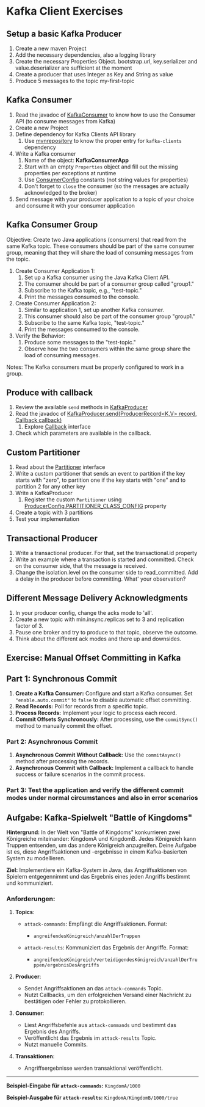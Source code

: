 # Kafka Client Exercises

## Setup a basic Kafka Producer
1. Create a new maven Project
2. Add the necessary dependencies, also a logging library
3. Create the necessary Properties Object. bootstrap.url, key.serializer and value.deserializer are sufficient at the moment
4. Create a producer that uses Integer as Key and String as value
5. Produce 5 messages to the topic my-first-topic

## Kafka Consumer
1. Read the javadoc of [KafkaConsumer](http://kafka.apache.org/20/javadoc/org/apache/kafka/clients/consumer/KafkaConsumer.html) to know how to use the Consumer API (to consume messages from Kafka)
2. Create a new Project
3. Define dependency for Kafka Clients API library
   1. Use [mvnrepository](https://mvnrepository.com/artifact/org.apache.kafka/kafka-clients/2.0.0) to know the proper entry for `kafka-clients` dependency
4. Write a Kafka consumer
   1. Name of the object: **KafkaConsumerApp**
   2. Start with an empty `Properties` object and fill out the missing properties per exceptions at runtime
   3. Use [ConsumerConfig](https://kafka.apache.org/20/javadoc/org/apache/kafka/clients/consumer/ConsumerConfig.html) constants (not string values for properties)
   4. Don't forget to `close` the consumer (so the messages are actually acknowledged to the broker)
5. Send message with your producer application to a topic of your choice and consume it with your consumer application

## Kafka Consumer Group
Objective:
Create two Java applications (consumers) that read from the same Kafka topic. These consumers should be part of the same consumer group, meaning that they will share the load of consuming messages from the topic. 
1. Create Consumer Application 1:
   1. Set up a Kafka consumer using the Java Kafka Client API.
   2. The consumer should be part of a consumer group called "group1."
   3. Subscribe to the Kafka topic, e.g., "test-topic."
   4. Print the messages consumed to the console.
2. Create Consumer Application 2:
   1. Similar to application 1, set up another Kafka consumer.
   2. This consumer should also be part of the consumer group "group1."
   3. Subscribe to the same Kafka topic, "test-topic."
   4. Print the messages consumed to the console.
3. Verify the Behavior:
   1. Produce some messages to the "test-topic."
   2. Observe how the two consumers within the same group share the load of consuming messages.

Notes:
The Kafka consumers must be properly configured to work in a group.


## Produce with callback
1. Review the available `send` methods in [KafkaProducer](https://kafka.apache.org/20/javadoc/org/apache/kafka/clients/producer/KafkaProducer.html)
2. Read the javadoc of [KafkaProducer.send​(ProducerRecord<K,V> record, Callback callback)](https://kafka.apache.org/20/javadoc/org/apache/kafka/clients/producer/KafkaProducer.html#send-org.apache.kafka.clients.producer.ProducerRecord-org.apache.kafka.clients.producer.Callback-)
   1. Explore [Callback](https://kafka.apache.org/20/javadoc/org/apache/kafka/clients/producer/Callback.html) interface
3. Check which parameters are available in the callback.

## Custom Partitioner
1. Read about the [Partitioner](https://kafka.apache.org/20/javadoc/org/apache/kafka/clients/producer/Partitioner.html) interface
2. Write a custom partitioner that sends an event to partition if the key starts with "zero", to partition one if the key starts with "one" and to partition 2 for any other key
3. Write a KafkaProducer
   1. Register the custom `Partitioner` using [ProducerConfig.PARTITIONER_CLASS_CONFIG](https://kafka.apache.org/20/javadoc/org/apache/kafka/clients/producer/ProducerConfig.html#PARTITIONER_CLASS_CONFIG) property
3. Create a topic with 3 partitions
4. Test your implementation


## Transactional Producer
1. Write a transactional producer. For that, set the transactional.id property
2. Write an example where a transaction is started and committed. Check on the consumer side, that the message is received.
3. Change the isolation.level on the consumer side to read_committed. Add a delay in the producer before committing. What' your observation?

## Different Message Delivery Acknowledgments
1. In your producer config, change the acks mode to 'all'.
2. Create a new topic with min.insync.replicas set to 3 and replication factor of 3.
3. Pause one broker and try to produce to that topic, observe the outcome.
4. Think about the different ack modes and there up and downsides.

## Exercise: Manual Offset Committing in Kafka

## Part 1: Synchronous Commit

1. **Create a Kafka Consumer:** Configure and start a Kafka consumer. Set `"enable.auto.commit"` to `false` to disable automatic offset committing.
2. **Read Records:** Poll for records from a specific topic.
3. **Process Records:** Implement your logic to process each record.
4. **Commit Offsets Synchronously:** After processing, use the `commitSync()` method to manually commit the offset.

### Part 2: Asynchronous Commit

1. **Asynchronous Commit Without Callback:** Use the `commitAsync()` method after processing the records.
2. **Asynchronous Commit with Callback:** Implement a callback to handle success or failure scenarios in the commit process.

### Part 3: Test the application and verify the different commit modes under normal circumstances and also in error scenarios



## Aufgabe: Kafka-Spielwelt "Battle of Kingdoms"

**Hintergrund:**
In der Welt von "Battle of Kingdoms" konkurrieren zwei Königreiche miteinander: KingdomA und KingdomB. Jedes Königreich kann Truppen entsenden, um das andere Königreich anzugreifen. Deine Aufgabe ist es, diese Angriffsaktionen und -ergebnisse in einem Kafka-basierten System zu modellieren.

**Ziel:**
Implementiere ein Kafka-System in Java, das Angriffsaktionen von Spielern entgegennimmt und das Ergebnis eines jeden Angriffs bestimmt und kommuniziert.

### Anforderungen:

1. **Topics**:
   - `attack-commands`: Empfängt die Angriffsaktionen. Format:
      - `angreifendesKönigreich/anzahlDerTruppen`

   - `attack-results`: Kommuniziert das Ergebnis der Angriffe. Format:
      - `angreifendesKönigreich/verteidigendesKönigreich/anzahlDerTruppen/ergebnisDesAngriffs`

2. **Producer**:
   - Sendet Angriffsaktionen an das `attack-commands` Topic.
   - Nutzt Callbacks, um den erfolgreichen Versand einer Nachricht zu bestätigen oder Fehler zu protokollieren.

3. **Consumer**:
   - Liest Angriffsbefehle aus `attack-commands` und bestimmt das Ergebnis des Angriffs.
   - Veröffentlicht das Ergebnis im `attack-results` Topic.
   - Nutzt manuelle Commits.

4. **Transaktionen**:
   - Angriffsergebnisse werden transaktional veröffentlicht.

---

**Beispiel-Eingabe für `attack-commands`:**
`KingdomA/1000`

**Beispiel-Ausgabe für `attack-results`:**
`KingdomA/KingdomB/1000/true`